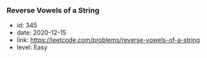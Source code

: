 ### Reverse Vowels of a String

* id: 345
* date: 2020-12-15
* link: https://leetcode.com/problems/reverse-vowels-of-a-string
* level: Easy
